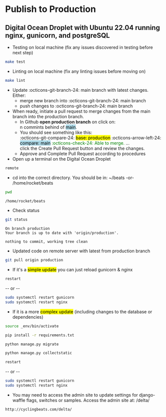 # Publish to Production 
## Digital Ocean Droplet with Ubuntu 22.04 running nginx, gunicorn, and postgreSQL  

- Testing on local machine (fix any issues discovered in testing before next step)
```bash
make test
```
- Linting on local machine (fix any linting issues before moving on)
```bash
make lint
```
- Update :octicons-git-branch-24: main branch with latest changes.
    Either:
    - merge new branch into :octicons-git-branch-24: main branch
    - push changes to :octicons-git-branch-24: main branch
- When ready, initiate a pull request to merge changes from the main branch into the production branch.  
    - In Github **open production branch** on click on:   
    n commints behind of <mark style="background-color: lightblue">main</mark>.  
    - You should see something like this:  
    :octicons-git-compare-24: <mark>base: production</mark> :octicons-arrow-left-24: <mark style="background-color: lightblue">compare: main</mark> <span style="color:green"> :octicons-check-24: Able to merge.</span>  ...  
    click the Create Pull Request button and review the changes.
    - Approve and Complete Pull Request according to procedures
- Open up a terminal on the Digital Ocean Droplet
```bash title="alias"
remote
```
- cd into the correct directory.  You should be in: 
~/beats -or- /home/rocket/beats
```bash
pwd
```
```bash title="output"
/home/rocket/beats
```
- Check status
```bash
git status
```
```bast title="output"
On branch production
Your branch is up to date with 'origin/production'.

nothing to commit, working tree clean
```
- Updated code on remote server with latest from production branch
```bash
git pull origin production
```
- If it's a <mark>simple update</mark> you can just reload gunicorn & nginx
```bash title="alias"
restart
```
  -- or --
```bash title="full commands"
sudo systemctl restart gunicorn
sudo systemctl restart nginx
```
- If it is a more <mark>complex update</mark> (including changes to the database or dependencies)
```bash title="activate virtual environment"
source _env/bin/activate
```   
```bash title="install dependencies"
pip install -r requirements.txt
```
```bash title="apply django migrations"
python manage.py migrate
```
```bash title="collect static files"
python manage.py collectstatic
```
```bash title="restart gunicorn & nginx using alias"
restart
```
-- or --
```bash title="restart gunicorn & nginx full commands"
sudo systemctl restart gunicorn
sudo systemctl restart nginx
```

- You may need to access the admin site to update settings for django-waffle flags, switches or samples.  Access the admin site at:  /delta/
```url
http://cyclingbeats.com/delta/
```